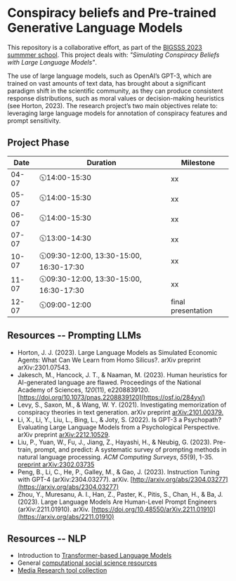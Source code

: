 
# Conspiracy beliefs and Pre-trained Generative Language Models

This repository is a collaborative effort, as part of the [BIGSSS 2023 summmer school](https://bigssscss.janlo.de/democratic-debate-2023-bremen/projects/). This project deals with: *"Simulating Conspiracy Beliefs with Large Language Models"*.

The use of large language models, such as OpenAI’s GPT-3, which are trained on vast amounts of text data, has brought about a significant paradigm shift in the scientific community, as they can produce consistent response distributions, such as moral values or decision-making heuristics (see Horton, 2023). The research project’s two main objectives relate to: leveraging large language models for annotation of conspiracy features and prompt sensitivity.


## Project Phase

| Date      | Duration |Milestone|
| --------------- | ---- | ----------- |
| 04-07 | 🕥14:00-15:30 | xx
| 05-07   |  🕥14:00-15:30 | xx
| 06-07     |  🕥14:00-15:30 | xx
| 07-07   |  🕥13:00-14:30 | xx 
| 10-07 |  🕥09:30-12:00, 13:30-15:00, 16:30-17:30 | xx
| 11-07 |  🕥09:30-12:00, 13:30-15:00, 16:30-17:30 | xx
| 12-07   | 🕥09:00-12:00 | final presentation

## Resources -- Prompting LLMs

 - Horton, J. J. (2023). Large Language Models as Simulated Economic Agents: What Can We Learn from Homo Silicus?. arXiv preprint arXiv:2301.07543.
 - Jakesch, M., Hancock, J. T., & Naaman, M. (2023). Human heuristics for AI-generated language are flawed. Proceedings of the National Academy of Sciences, *120*(11), e2208839120. [https://doi.org/10.1073/pnas.2208839120](https://osf.io/284yv/)
 - Levy, S., Saxon, M., & Wang, W. Y. (2021). Investigating memorization of conspiracy theories in text generation. arXiv preprint [arXiv:2101.00379.](https://arxiv.org/abs/2101.00379)
 - Li, X., Li, Y., Liu, L., Bing, L., & Joty, S. (2022). Is GPT-3 a Psychopath? Evaluating Large Language Models from a Psychological Perspective. arXiv preprint [arXiv:2212.10529](https://arxiv.org/pdf/2212.10529.pdf).
 - Liu, P., Yuan, W., Fu, J., Jiang, Z., Hayashi, H., & Neubig, G. (2023). Pre-train, prompt, and predict: A systematic survey of prompting methods in natural language processing. *ACM Computing Surveys*, *55*(9), 1-35. [preprint arXiv:2302.03735](https://arxiv.org/pdf/2107.13586.pdf)
- Peng, B., Li, C., He, P., Galley, M., & Gao, J. (2023). Instruction Tuning with GPT-4 (arXiv:2304.03277). arXiv. [http://arxiv.org/abs/2304.03277](https://arxiv.org/abs/2304.03277)
 - Zhou, Y., Muresanu, A. I., Han, Z., Paster, K., Pitis, S., Chan, H., & Ba, J. (2023). Large Language Models Are Human-Level Prompt Engineers (arXiv:2211.01910). arXiv. [https://doi.org/10.48550/arXiv.2211.01910](https://arxiv.org/abs/2211.01910)

## Resources -- NLP
- Introduction to [Transformer-based Language Models](https://github.com/chkla/Transformers-MZES)
- General [computational social science resources](https://github.com/gesiscss/css_methods_python)
- [Media Research tool collection](https://docs.google.com/spreadsheets/d/1GHh7rw1XQqla9xvXg9hTNm67TGmeOXTu_Og_thIO8QI/edit#gid=1084385301)


